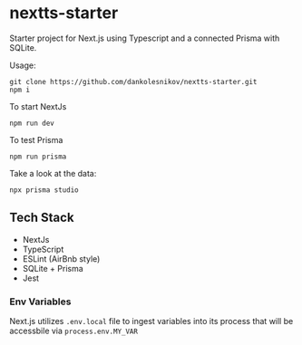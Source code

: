 # nextts-starter

Starter project for Next.js using Typescript and a connected Prisma with SQLite.

Usage:

```
git clone https://github.com/dankolesnikov/nextts-starter.git
npm i
```

To start NextJs
```
npm run dev
```

To test Prisma
```
npm run prisma
```

Take a look at the data:
```
npx prisma studio
```


## Tech Stack
- NextJs
- TypeScript
- ESLint (AirBnb style)
- SQLite + Prisma
- Jest

### Env Variables
Next.js utilizes `.env.local` file to ingest variables into its process that will be accessbile via `process.env.MY_VAR`